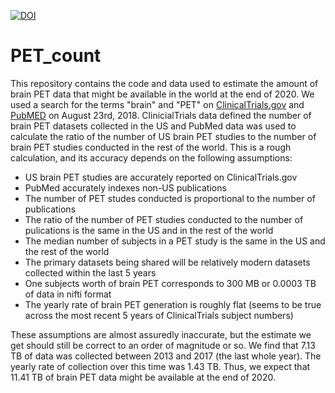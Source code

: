 [![DOI](https://zenodo.org/badge/146315452.svg)](https://zenodo.org/badge/latestdoi/146315452)

# PET_count

This repository contains the code and data used to estimate the amount of brain PET data that might be available in the world at the end of 2020. We used a search for the terms "brain" and "PET" on [ClinicalTrials.gov](https://clinicaltrials.gov/) and [PubMED](https://www.ncbi.nlm.nih.gov/pubmed) on August 23rd, 2018. ClinicialTrials data defined the number of brain PET datasets collected in the US and PubMed data was used to calculate the ratio of the number of US brain PET studies to the number of brain PET studies conducted in the rest of the world. This is a rough calculation, and its accuracy depends on the following assumptions:
* US brain PET studies are accurately reported on ClinicalTrials.gov
* PubMed accurately indexes non-US publications
* The number of PET studes conducted is proportional to the number of publications
* The ratio of the number of PET studies conducted to the number of pulications is the same in the US and in the rest of the world
* The median number of subjects in a PET study is the same in the US and the rest of the world
* The primary datasets being shared will be relatively modern datasets collected within the last 5 years
* One subjects worth of brain PET corresponds to 300 MB or 0.0003 TB of data in nifti format
* The yearly rate of brain PET generation is roughly flat (seems to be true across the most recent 5 years of ClinicalTrials subject numbers)

These assumptions are almost assuredly inaccurate, but the estimate we get should still be correct to an order of magnitude or so. We find that 7.13 TB of data was collected between 2013 and 2017 (the last whole year). The yearly rate of collection over this time was 1.43 TB. Thus, we expect that 11.41 TB of brain PET data might be available at the end of 2020.
